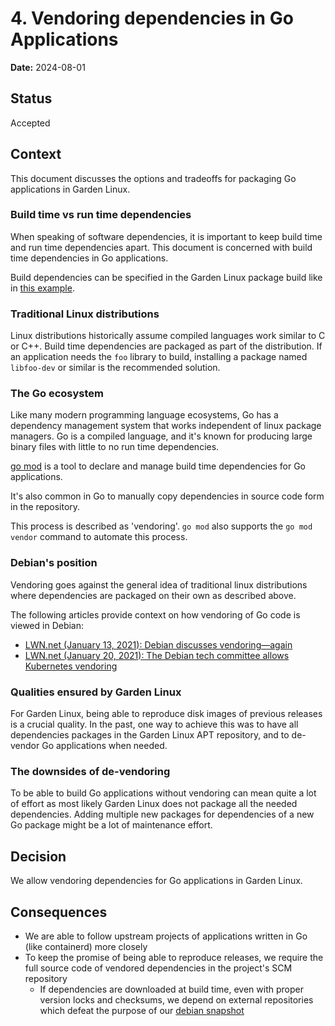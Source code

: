 # 4. Vendoring dependencies in Go Applications

**Date:** 2024-08-01

## Status

Accepted

## Context

This document discusses the options and tradeoffs for packaging Go applications in Garden Linux.

### Build time vs run time dependencies

When speaking of software dependencies, it is important to keep build time and run time dependencies apart.
This document is concerned with build time dependencies in Go applications.

Build dependencies can be specified in the Garden Linux package build like in [this example](https://github.com/gardenlinux/package-ignition/blob/a5403d0e5473b63cf19a4fb2d4ac42f8ed979000/.github/workflows/build.yml#L11).

### Traditional Linux distributions

Linux distributions historically assume compiled languages work similar to C or C++.
Build time dependencies are packaged as part of the distribution.
If an application needs the `foo` library to build, installing a package named `libfoo-dev` or similar is the recommended solution.

### The Go ecosystem

Like many modern programming language ecosystems, Go has a dependency management system that works independent of linux package managers.
Go is a compiled language, and it's known for producing large binary files with little to no run time dependencies.

[go mod](https://go.dev/doc/modules/gomod-ref) is a tool to declare and manage build time dependencies for Go applications.

It's also common in Go to manually copy dependencies in source code form in the repository.

This process is described as 'vendoring'.
`go mod` also supports the `go mod vendor` command to automate this process.

### Debian's position

Vendoring goes against the general idea of traditional linux distributions where dependencies are packaged on their own as described above.

The following articles provide context on how vendoring of Go code is viewed in Debian:

- [LWN.net (January 13, 2021): Debian discusses vendoring—again](https://lwn.net/Articles/842319/)
- [LWN.net (January 20, 2021): The Debian tech committee allows Kubernetes vendoring](https://lwn.net/Articles/843313/)

### Qualities ensured by Garden Linux

For Garden Linux, being able to reproduce disk images of previous releases is a crucial quality.
In the past, one way to achieve this was to have all dependencies packages in the Garden Linux APT repository, and to de-vendor Go applications when needed.

### The downsides of de-vendoring

To be able to build Go applications without vendoring can mean quite a lot of effort as most likely Garden Linux does not package all the needed dependencies.
Adding multiple new packages for dependencies of a new Go package might be a lot of maintenance effort.

## Decision

We allow vendoring dependencies for Go applications in Garden Linux.

## Consequences

- We are able to follow upstream projects of applications written in Go (like containerd) more closely
- To keep the promise of being able to reproduce releases, we require the full source code of vendored dependencies in the project's SCM repository
  - If dependencies are downloaded at build time, even with proper version locks and checksums, we depend on external repositories which defeat the purpose of our [debian snapshot](https://github.com/gardenlinux/repo?tab=readme-ov-file#gardenlinux-repo-infrastructure)
